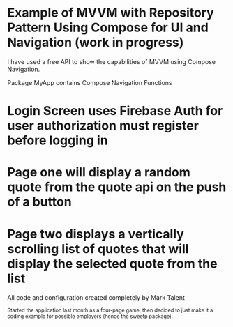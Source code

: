 # Example of MVVM with Repository Pattern Using Compose for UI and Navigation (work in progress)

I have used a free API to show the capabilities of MVVM using Compose Navigation.

Package MyApp contains Compose Navigation Functions


# Login Screen uses Firebase Auth for user authorization must register before logging in

# Page one will display a random quote from the quote api on the push of a button

# Page two displays a vertically scrolling list of quotes that will display the selected quote from the list

All code and configuration created completely by Mark Talent

<sub>Started the application last month as a four-page game, then decided to just make it a coding example for possible employers (hence the sweetp package).</sub>

